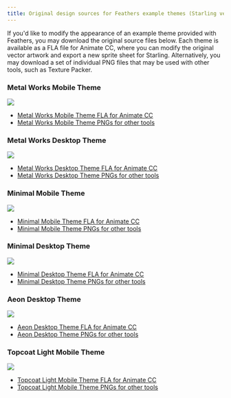 ```yaml
---
title: Original design sources for Feathers example themes (Starling version)
---
```


If you'd like to modify the appearance of an example theme provided with Feathers, you may download the original source files below. Each theme is available as a FLA file for Animate CC, where you can modify the original vector artwork and export a new sprite sheet for Starling. Alternatively, you may download a set of individual PNG files that may be used with other tools, such as Texture Packer.

### Metal Works Mobile Theme

![](/learn/as3-starling/images/feathers-metal-works-mobile-theme.jpg)

- [Metal Works Mobile Theme FLA for Animate CC](https://feathersui.com/download/themes/metalworks_mobile.fla)
- [Metal Works Mobile Theme PNGs for other tools](https://feathersui.com/download/themes/metalworks_mobile.zip)

### Metal Works Desktop Theme

![](/learn/as3-starling/images/feathers-metal-works-desktop-theme.jpg)

- [Metal Works Desktop Theme FLA for Animate CC](https://feathersui.com/download/themes/metalworks_desktop.fla)
- [Metal Works Desktop Theme PNGs for other tools](https://feathersui.com/download/themes/metalworks_desktop.zip)

### Minimal Mobile Theme

![](/learn/as3-starling/images/feathers-minimal-mobile-theme.jpg)

- [Minimal Mobile Theme FLA for Animate CC](https://feathersui.com/download/themes/minimal_mobile.fla)
- [Minimal Mobile Theme PNGs for other tools](https://feathersui.com/download/themes/minimal_mobile.zip)

### Minimal Desktop Theme

![](/learn/as3-starling/images/feathers-minimal-desktop-theme.jpg)

- [Minimal Desktop Theme FLA for Animate CC](https://feathersui.com/download/themes/minimal_desktop.fla)
- [Minimal Desktop Theme PNGs for other tools](https://feathersui.com/download/themes/minimal_desktop.zip)

### Aeon Desktop Theme

![](/learn/as3-starling/images/feathers-aeon-desktop-theme.jpg)

- [Aeon Desktop Theme FLA for Animate CC](https://feathersui.com/download/themes/aeon_desktop.fla)
- [Aeon Desktop Theme PNGs for other tools](https://feathersui.com/download/themes/aeon_desktop.zip)

### Topcoat Light Mobile Theme

![](/learn/as3-starling/images/feathers-topcoat-light-mobile-theme.jpg)

- [Topcoat Light Mobile Theme FLA for Animate CC](https://feathersui.com/download/themes/topcoat_light_mobile.fla)
- [Topcoat Light Mobile Theme PNGs for other tools](https://feathersui.com/download/themes/topcoat_light_mobile.zip)
